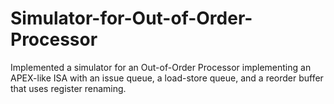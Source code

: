 # Simulator-for-Out-of-Order-Processor

Implemented a simulator for an Out-of-Order Processor implementing an APEX-like ISA with an issue queue, a load-store queue, and a reorder buffer that uses register renaming.
